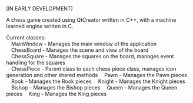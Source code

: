 [IN EARLY DEVELOPMENT]  
  
A chess game created using QtCreator written in C++, with a machine learned engine written in C.  
  
Current classes:  
&ensp;&ensp;MainWindow    - Manages the main window of the application      
&ensp;&ensp;ChessBoard    - Manages the scene and view of the board  
&ensp;&ensp;ChessSquare   - Manages the squares on the board, manages event handling for the squares  
&ensp;&ensp;ChessPiece    - Parent class to each chess piece class, manages icon generation and other shared methods
&ensp;&ensp;Pawn          - Manages the Pawn pieces
&ensp;&ensp;Rook          - Manages the Rook pieces
&ensp;&ensp;Knight        - Manages the Knight pieces
&ensp;&ensp;Bishop        - Manages the Bishop pieces
&ensp;&ensp;Queen         - Manages the Queen pieces
&ensp;&ensp;King          - Manages the King pieces
